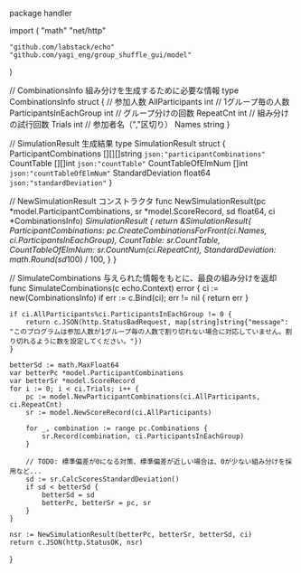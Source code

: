 package handler

import (
	"math"
	"net/http"

	"github.com/labstack/echo"
	"github.com/yagi_eng/group_shuffle_gui/model"
)

// CombinationsInfo 組み分けを生成するために必要な情報
type CombinationsInfo struct {
	// 参加人数
	AllParticipants int
	// 1グループ毎の人数
	ParticipantsInEachGroup int
	// グループ分けの回数
	RepeatCnt int
	// 組み分けの試行回数
	Trials int
	// 参加者名（","区切り）
	Names string
}

// SimulationResult 生成結果
type SimulationResult struct {
	ParticipantCombinations [][][]string `json:"participantCombinations"`
	CountTable              [][]int      `json:"countTable"`
	CountTableOfElmNum      []int        `json:"countTableOfElmNum"`
	StandardDeviation       float64      `json:"standardDeviation"`
}

// NewSimulationResult コンストラクタ
func NewSimulationResult(pc *model.ParticipantCombinations, sr *model.ScoreRecord, sd float64, ci *CombinationsInfo) *SimulationResult {
	return &SimulationResult{
		ParticipantCombinations: pc.CreateCombinationsForFront(ci.Names, ci.ParticipantsInEachGroup),
		CountTable:              sr.CountTable,
		CountTableOfElmNum:      sr.CountNum(ci.RepeatCnt),
		StandardDeviation:       math.Round(sd*100) / 100,
	}
}

// SimulateCombinations 与えられた情報をもとに、最良の組み分けを返却
func SimulateCombinations(c echo.Context) error {
	ci := new(CombinationsInfo)
	if err := c.Bind(ci); err != nil {
		return err
	}

	if ci.AllParticipants%ci.ParticipantsInEachGroup != 0 {
		return c.JSON(http.StatusBadRequest, map[string]string{"message": "このプログラムは参加人数が1グループ毎の人数で割り切れない場合に対応していません。割り切れるように数を設定してください。"})
	}

	betterSd := math.MaxFloat64
	var betterPc *model.ParticipantCombinations
	var betterSr *model.ScoreRecord
	for i := 0; i < ci.Trials; i++ {
		pc := model.NewParticipantCombinations(ci.AllParticipants, ci.RepeatCnt)
		sr := model.NewScoreRecord(ci.AllParticipants)

		for _, combination := range pc.Combinations {
			sr.Record(combination, ci.ParticipantsInEachGroup)
		}

		// TODO: 標準偏差が0になる対策、標準偏差が近しい場合は、0が少ない組み分けを採用など...
		sd := sr.CalcScoresStandardDeviation()
		if sd < betterSd {
			betterSd = sd
			betterPc, betterSr = pc, sr
		}
	}

	nsr := NewSimulationResult(betterPc, betterSr, betterSd, ci)
	return c.JSON(http.StatusOK, nsr)
}
